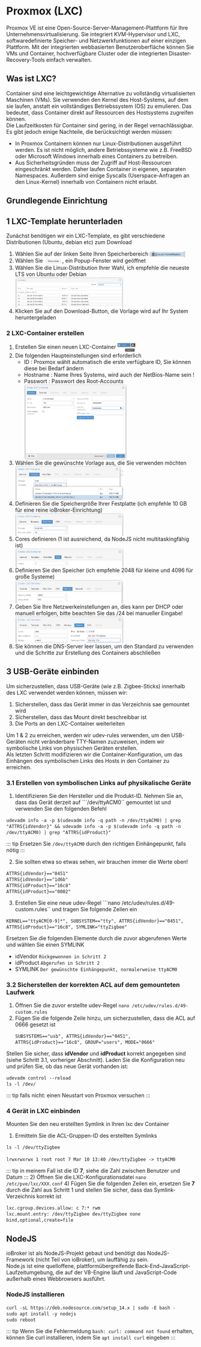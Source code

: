 # Proxmox (LXC)

Proxmox VE ist eine Open-Source-Server-Management-Plattform für Ihre Unternehmensvirtualisierung. Sie integriert KVM-Hypervisor und LXC, softwaredefinierte Speicher- und Netzwerkfunktionen auf einer einzigen Plattform. Mit der integrierten webbasierten Benutzeroberfläche können Sie VMs und Container, hochverfügbare Cluster oder die integrierten Disaster-Recovery-Tools einfach verwalten.

## Was ist LXC?
Container sind eine leichtgewichtige Alternative zu vollständig virtualisierten Maschinen (VMs). Sie verwenden den Kernel des Host-Systems, auf dem sie laufen, anstatt ein vollständiges Betriebssystem (OS) zu emulieren. Das bedeutet, dass Container direkt auf Ressourcen des Hostsystems zugreifen können.  
Die Laufzeitkosten für Container sind gering, in der Regel vernachlässigbar. Es gibt jedoch einige Nachteile, die berücksichtigt werden müssen:

* In Proxmox Containern können nur Linux-Distributionen ausgeführt werden. Es ist nicht möglich, andere Betriebssysteme wie z.B. FreeBSD oder Microsoft Windows innerhalb eines Containers zu betreiben.
* Aus Sicherheitsgründen muss der Zugriff auf Host-Ressourcen eingeschränkt werden. Daher laufen Container in eigenen, separaten Namespaces. Außerdem sind einige Syscalls (Userspace-Anfragen an den Linux-Kernel) innerhalb von Containern nicht erlaubt.

## Grundlegende Einrichtung

## 1 LXC-Template herunterladen
Zunächst benötigen wir ein LXC-Template, es gibt verschiedene Distributionen (Ubuntu, debian etc) zum Download
1) Wählen Sie auf der linken Seite Ihren Speicherbereich <img src="./img/LXC/storageIMG.png" width="20%" height="20%" align="center">
2) Wählen Sie <img src="./img/LXC/templateButton.png" width="10%" height="10%" align="center">, ein Popup-Fenster wird geöffnet
3) Wählen Sie die Linux-Distribution Ihrer Wahl, ich empfehle die neueste LTS von Ubuntu oder Debian  
   <img src="./img/LXC/templateDownload.png" width="60%" height="60%" align="center">
4) Klicken Sie auf den Download-Button, die Vorlage wird auf Ihr System heruntergeladen

### 2 LXC-Container erstellen
1) Erstellen Sie einen neuen LXC-Container <img src="./img/LXC/createLXC.png" width="10%" height="10%" align="center">
2) Die folgenden Haupteinstellungen sind erforderlich
   * ID : Proxmox wählt automatisch die erste verfügbare ID, Sie können diese bei Bedarf ändern
   * Hostname : Name Ihres Systems, wird auch der NetBios-Name sein !
   * Passwort : Passwort des Root-Accounts  
     <img src="./img/LXC/basicSettingsLXC.png" width="60%" height="60%" align="center">
3) Wählen Sie die gewünschte Vorlage aus, die Sie verwenden möchten  
   <img src="./img/LXC/chooseTemplateLXC.png" width="60%" height="60%" align="center">
4) Definieren Sie die Speichergröße Ihrer Festplatte (ich empfehle 10 GB für eine reine ioBroker-Einrichtung)  
   <img src="./img/LXC/chooseDiskLXC.png" width="60%" height="60%" align="center">
5) Cores definieren (1 ist ausreichend, da NodeJS nicht multitaskingfähig ist)  
   <img src="./img/LXC/chooseCPULXC.png" width="60%" height="60%" align="center">
6) Definieren Sie den Speicher (ich empfehle 2048 für kleine und 4096 für große Systeme)  
   <img src="./img/LXC/chooseMemoryLXC.png" width="60%" height="60%" align="center">
7) Geben Sie Ihre Netzwerkeinstellungen an, dies kann per DHCP oder manuell erfolgen, bitte beachten Sie das /24 bei manueller Eingabe!  
   <img src="./img/LXC/networkSettingsLXC.png" width="60%" height="60%" align="center">
8) Sie können die DNS-Server leer lassen, um den Standard zu verwenden und die Schritte zur Erstellung des Containers abschließen

## 3 USB-Geräte einbinden
Um sicherzustellen, dass USB-Geräte (wie z.B. Zigbee-Sticks) innerhalb des LXC verwendet werden können, müssen wir:
1) Sicherstellen, dass das Gerät immer in das Verzeichnis sae gemountet wird
2) Sicherstellen, dass das Mount direkt beschreibbar ist
3) Die Ports an den LXC-Container weiterleiten

Um 1 & 2 zu erreichen, werden wir udev-rules verwenden, um den USB-Geräten nicht veränderbare TTY-Namen zuzuweisen, indem wir symbolische Links von physischen Geräten erstellen.  
Als letzten Schritt modifizieren wir die Container-Konfiguration, um das Einhängen des symbolischen Links des Hosts in den Container zu erreichen.

### 3.1 Erstellen von symbolischen Links auf physikalische Geräte
1) Identifizieren Sie den Hersteller und die Produkt-ID. Nehmen Sie an, dass das Gerät derzeit auf ```/dev/ttyACM0`` gemountet ist und verwenden Sie den folgenden Befehl
```
udevadm info -a -p $(udevadm info -q path -n /dev/ttyACM0) | grep "ATTRS{idVendor}" && udevadm info -a -p $(udevadm info -q path -n /dev/ttyACM0) | grep "ATTRS{idProduct}"
```  
::: tip
Ersetzen Sie ```/dev/ttyACM0``` durch den richtigen Einhängepunkt, falls nötig
:::

2) Sie sollten etwa so etwas sehen, wir brauchen immer die Werte oben!
```
ATTRS{idVendor}=="0451"
ATTRS{idVendor}=="1d6b"
ATTRS{idProduct}=="16c8"
ATTRS{idProduct}=="0002"
```

3) Erstellen Sie eine neue udev-Regel ```nano /etc/udev/rules.d/49-custom.rules`` und tragen Sie folgende Zeilen ein
```
KERNEL=="ttyACM[0-9]*", SUBSYSTEM=="tty", ATTRS{idVendor}=="0451", ATTRS{idProduct}=="16c8", SYMLINK="ttyZigbee"
```
Ersetzen Sie die folgenden Elemente durch die zuvor abgerufenen Werte und wählen Sie einen SYMLINK
- idVendor ```Rückgewonnen in Schritt 2```
- idProduct ```Abgerufen in Schritt 2```
- SYMLINK ```Der gewünschte Einhängepunkt, normalerweise ttyACM0```

### 3.2 Sicherstellen der korrekten ACL auf dem gemounteten Laufwerk
1) Öffnen Sie die zuvor erstellte udev-Regel
   ```nano /etc/udev/rules.d/49-custom.rules```
2) Fügen Sie die folgende Zeile hinzu, um sicherzustellen, dass die ACL auf 0666 gesetzt ist
    ```
    SUBSYSTEMS=="usb", ATTRS{idVendor}=="0451", ATTRS{idProduct}=="16c8", GROUP="users", MODE="0666"
   ```
Stellen Sie sicher, dass **idVendor** und **idProduct** korrekt angegeben sind (siehe Schritt 3.1, vorheriger Abschnitt). Laden Sie die Konfiguration neu und prüfen Sie, ob das neue Gerät vorhanden ist:
   ```
   udevadm control --reload
   ls -l /dev/
   ```
::: tip
falls nicht: einen Neustart von Proxmox versuchen
:::

### 4 Gerät in LXC einbinden
Mounten Sie den neu erstellten Symlink in Ihren lxc dev Container
1) Ermitteln Sie die ACL-Gruppen-ID des erstellten Symlinks
```
ls -l /dev/ttyZigbee
   
lrwxrwxrwx 1 root root 7 Mar 10 13:40 /dev/ttyZigbee -> ttyACM0
```
::: tip
in meinem Fall ist die ID **7**, siehe die Zahl zwischen Benutzer und Datum
:::
2) Öffnen Sie die LXC-Konfigurationsdatei ```nano /etc/pve/lxc/XXX.conf```
4) Fügen Sie die folgenden Zeilen ein, ersetzen Sie **7** durch die Zahl aus Schritt 1 und stellen Sie sicher, dass das Symlink-Verzeichnis korrekt ist
```
lxc.cgroup.devices.allow: c 7:* rwm
lxc.mount.entry: /dev/ttyZigbee dev/ttyZigbee none bind,optional,create=file
```

## NodeJS
ioBroker ist als NodeJS-Projekt gebaut und benötigt das NodeJS-Framework (nicht Teil von ioBroker), um lauffähig zu sein.  
Node.js ist eine quelloffene, plattformübergreifende Back-End-JavaScript-Laufzeitumgebung, die auf der V8-Engine läuft und JavaScript-Code außerhalb eines Webbrowsers ausführt.

### NodeJS installieren
```
curl -sL https://deb.nodesource.com/setup_14.x | sudo -E bash -
sudo apt install -y nodejs
sudo reboot
```

::: tip
Wenn Sie die Fehlermeldung ```bash: curl: command not found``` erhalten, können Sie curl installieren, indem Sie ```apt install curl``` eingeben
:::